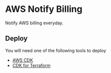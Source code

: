 # AWS Notify Billing

Notify AWS billing everyday.

## Deploy

You will need one of the following tools to deploy

- [AWS CDK](deploy/cdk/README.md)
- [CDK for Terraform](deploy/cdktf/README.md)
